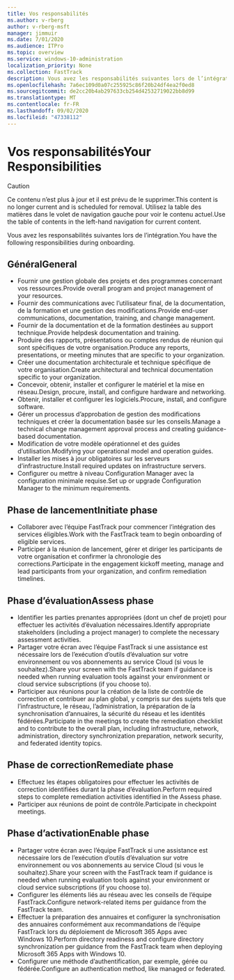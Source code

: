 ```yaml
---
title: Vos responsabilités
ms.author: v-rberg
author: v-rberg-msft
manager: jimmuir
ms.date: 7/01/2020
ms.audience: ITPro
ms.topic: overview
ms.service: windows-10-administration
localization_priority: None
ms.collection: FastTrack
description: Vous avez les responsabilités suivantes lors de l’intégration de Windows 10.
ms.openlocfilehash: 7a6ec109d0a07c255925c86f20b24df4ea2f0ed8
ms.sourcegitcommit: de2cc20b4ab297633cb254d42532719022bb8d99
ms.translationtype: MT
ms.contentlocale: fr-FR
ms.lasthandoff: 09/02/2020
ms.locfileid: "47338112"
---
```

# <a name="your-responsibilities"></a><span data-ttu-id="4c9c0-103">Vos responsabilités</span><span class="sxs-lookup"><span data-stu-id="4c9c0-103">Your Responsibilities</span></span>
> [!CAUTION]
> <span data-ttu-id="4c9c0-104">Ce contenu n’est plus à jour et il est prévu de le supprimer.</span><span class="sxs-lookup"><span data-stu-id="4c9c0-104">This content is no longer current and is scheduled for removal.</span></span> <span data-ttu-id="4c9c0-105">Utilisez la table des matières dans le volet de navigation gauche pour voir le contenu actuel.</span><span class="sxs-lookup"><span data-stu-id="4c9c0-105">Use the table of contents in the left-hand navigation for current content.</span></span>

<span data-ttu-id="4c9c0-106">Vous avez les responsabilités suivantes lors de l’intégration.</span><span class="sxs-lookup"><span data-stu-id="4c9c0-106">You have the following responsibilities during onboarding.</span></span>

## <a name="general"></a><span data-ttu-id="4c9c0-107">Général</span><span class="sxs-lookup"><span data-stu-id="4c9c0-107">General</span></span>

- <span data-ttu-id="4c9c0-108">Fournir une gestion globale des projets et des programmes concernant vos ressources.</span><span class="sxs-lookup"><span data-stu-id="4c9c0-108">Provide overall program and project management of your resources.</span></span>
- <span data-ttu-id="4c9c0-109">Fournir des communications avec l’utilisateur final, de la documentation, de la formation et une gestion des modifications.</span><span class="sxs-lookup"><span data-stu-id="4c9c0-109">Provide end-user communications, documentation, training, and change management.</span></span>
- <span data-ttu-id="4c9c0-110">Fournir de la documentation et de la formation destinées au support technique.</span><span class="sxs-lookup"><span data-stu-id="4c9c0-110">Provide helpdesk documentation and training.</span></span>
- <span data-ttu-id="4c9c0-111">Produire des rapports, présentations ou comptes rendus de réunion qui sont spécifiques de votre organisation.</span><span class="sxs-lookup"><span data-stu-id="4c9c0-111">Produce any reports, presentations, or meeting minutes that are specific to your organization.</span></span>
- <span data-ttu-id="4c9c0-112">Créer une documentation architecturale et technique spécifique de votre organisation.</span><span class="sxs-lookup"><span data-stu-id="4c9c0-112">Create architectural and technical documentation specific to your organization.</span></span>
- <span data-ttu-id="4c9c0-113">Concevoir, obtenir, installer et configurer le matériel et la mise en réseau.</span><span class="sxs-lookup"><span data-stu-id="4c9c0-113">Design, procure, install, and configure hardware and networking.</span></span>
- <span data-ttu-id="4c9c0-114">Obtenir, installer et configurer les logiciels.</span><span class="sxs-lookup"><span data-stu-id="4c9c0-114">Procure, install, and configure software.</span></span>
- <span data-ttu-id="4c9c0-115">Gérer un processus d’approbation de gestion des modifications techniques et créer la documentation basée sur les conseils.</span><span class="sxs-lookup"><span data-stu-id="4c9c0-115">Manage a technical change management approval process and creating guidance-based documentation.</span></span>
- <span data-ttu-id="4c9c0-116">Modification de votre modèle opérationnel et des guides d’utilisation.</span><span class="sxs-lookup"><span data-stu-id="4c9c0-116">Modifying your operational model and operation guides.</span></span>
- <span data-ttu-id="4c9c0-117">Installer les mises à jour obligatoires sur les serveurs d’infrastructure.</span><span class="sxs-lookup"><span data-stu-id="4c9c0-117">Install required updates on infrastructure servers.</span></span>
- <span data-ttu-id="4c9c0-118">Configurer ou mettre à niveau Configuration Manager avec la configuration minimale requise.</span><span class="sxs-lookup"><span data-stu-id="4c9c0-118">Set up or upgrade Configuration Manager to the minimum requirements.</span></span>

## <a name="initiate-phase"></a><span data-ttu-id="4c9c0-119">Phase de lancement</span><span class="sxs-lookup"><span data-stu-id="4c9c0-119">Initiate phase</span></span>

- <span data-ttu-id="4c9c0-120">Collaborer avec l’équipe FastTrack pour commencer l’intégration des services éligibles.</span><span class="sxs-lookup"><span data-stu-id="4c9c0-120">Work with the FastTrack team to begin onboarding of eligible services.</span></span>
- <span data-ttu-id="4c9c0-121">Participer à la réunion de lancement, gérer et diriger les participants de votre organisation et confirmer la chronologie des corrections.</span><span class="sxs-lookup"><span data-stu-id="4c9c0-121">Participate in the engagement kickoff meeting, manage and lead participants from your organization, and confirm remediation timelines.</span></span>

## <a name="assess-phase"></a><span data-ttu-id="4c9c0-122">Phase d’évaluation</span><span class="sxs-lookup"><span data-stu-id="4c9c0-122">Assess phase</span></span>

- <span data-ttu-id="4c9c0-123">Identifier les parties prenantes appropriées (dont un chef de projet) pour effectuer les activités d’évaluation nécessaires.</span><span class="sxs-lookup"><span data-stu-id="4c9c0-123">Identify appropriate stakeholders (including a project manager) to complete the necessary assessment activities.</span></span>
- <span data-ttu-id="4c9c0-124">Partager votre écran avec l’équipe FastTrack si une assistance est nécessaire lors de l’exécution d’outils d’évaluation sur votre environnement ou vos abonnements au service Cloud (si vous le souhaitez).</span><span class="sxs-lookup"><span data-stu-id="4c9c0-124">Share your screen with the FastTrack team if guidance is needed when running evaluation tools against your environment or cloud service subscriptions (if you choose to).</span></span>
- <span data-ttu-id="4c9c0-125">Participer aux réunions pour la création de la liste de contrôle de correction et contribuer au plan global, y compris sur des sujets tels que l’infrastructure, le réseau, l’administration, la préparation de la synchronisation d’annuaires, la sécurité du réseau et les identités fédérées.</span><span class="sxs-lookup"><span data-stu-id="4c9c0-125">Participate in the meetings to create the remediation checklist and to contribute to the overall plan, including infrastructure, network, administration, directory synchronization preparation, network security, and federated identity topics.</span></span>

## <a name="remediate-phase"></a><span data-ttu-id="4c9c0-126">Phase de correction</span><span class="sxs-lookup"><span data-stu-id="4c9c0-126">Remediate phase</span></span>

- <span data-ttu-id="4c9c0-127">Effectuez les étapes obligatoires pour effectuer les activités de correction identifiées durant la phase d’évaluation.</span><span class="sxs-lookup"><span data-stu-id="4c9c0-127">Perform required steps to complete remediation activities identified in the Assess phase.</span></span>
- <span data-ttu-id="4c9c0-128">Participer aux réunions de point de contrôle.</span><span class="sxs-lookup"><span data-stu-id="4c9c0-128">Participate in checkpoint meetings.</span></span>

## <a name="enable-phase"></a><span data-ttu-id="4c9c0-129">Phase d’activation</span><span class="sxs-lookup"><span data-stu-id="4c9c0-129">Enable phase</span></span>

- <span data-ttu-id="4c9c0-130">Partager votre écran avec l’équipe FastTrack si une assistance est nécessaire lors de l’exécution d’outils d’évaluation sur votre environnement ou vos abonnements au service Cloud (si vous le souhaitez).</span><span class="sxs-lookup"><span data-stu-id="4c9c0-130">Share your screen with the FastTrack team if guidance is needed when running evaluation tools against your environment or cloud service subscriptions (if you choose to).</span></span>
- <span data-ttu-id="4c9c0-131">Configurer les éléments liés au réseau avec les conseils de l’équipe FastTrack.</span><span class="sxs-lookup"><span data-stu-id="4c9c0-131">Configure network-related items per guidance from the FastTrack team.</span></span>
- <span data-ttu-id="4c9c0-132">Effectuer la préparation des annuaires et configurer la synchronisation des annuaires conformément aux recommandations de l’équipe FastTrack lors du déploiement de Microsoft 365 Apps avec Windows 10.</span><span class="sxs-lookup"><span data-stu-id="4c9c0-132">Perform directory readiness and configure directory synchronization per guidance from the FastTrack team when deploying Microsoft 365 Apps with Windows 10.</span></span>
- <span data-ttu-id="4c9c0-133">Configurer une méthode d’authentification, par exemple, gérée ou fédérée.</span><span class="sxs-lookup"><span data-stu-id="4c9c0-133">Configure an authentication method, like managed or federated.</span></span>


